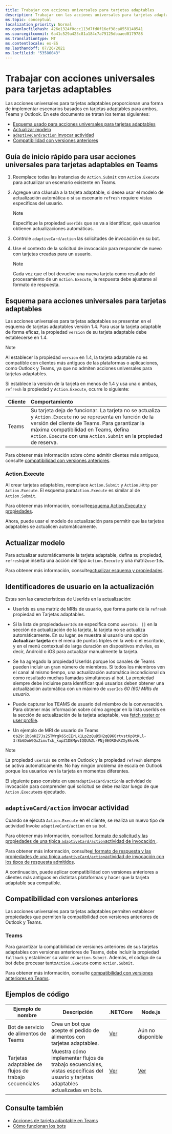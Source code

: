 ```yaml
---
title: Trabajar con acciones universales para tarjetas adaptables
description: Trabajar con las acciones universales para tarjetas adaptables.
ms.topic: conceptual
localization_priority: Normal
ms.openlocfilehash: 426e1324f0ccc113d7fd0f16ef38ca8558148541
ms.sourcegitcommit: 6a41c529a423c81a184c7a79125dbaaed0179788
ms.translationtype: MT
ms.contentlocale: es-ES
ms.lasthandoff: 07/26/2021
ms.locfileid: "53586043"
---
```

# <a name="work-with-universal-actions-for-adaptive-cards"></a>Trabajar con acciones universales para tarjetas adaptables

Las acciones universales para tarjetas adaptables proporcionan una forma de implementar escenarios basados en tarjetas adaptables para ambos, Teams y Outlook. En este documento se tratan los temas siguientes:

* [Esquema usado para acciones universales para tarjetas adaptables](#schema-for-universal-actions-for-adaptive-cards)
* [Actualizar modelo](#refresh-model)
* [`adaptiveCard/action` invocar actividad](#adaptivecardaction-invoke-activity)
* [Compatibilidad con versiones anteriores](#backward-compatibility)

## <a name="quick-start-guide-to-use-universal-actions-for-adaptive-cards-in-teams"></a>Guía de inicio rápido para usar acciones universales para tarjetas adaptables en Teams

1. Reemplace todas las instancias de `Action.Submit` con `Action.Execute` para actualizar un escenario existente en Teams.
2. Agregue una cláusula a la tarjeta adaptable, si desea usar el modelo de actualización automática o si su escenario `refresh` requiere vistas específicas del usuario.

    >[!NOTE]
    > Especifique la propiedad `userIds` que se va a identificar, qué usuarios obtienen actualizaciones automáticas.

3. Controle `adaptiveCard/action` las solicitudes de invocación en su bot.
4. Use el contexto de la solicitud de invocación para responder de nuevo con tarjetas creadas para un usuario.

    > [!NOTE]
    > Cada vez que el bot devuelve una nueva tarjeta como resultado del procesamiento de un `Action.Execute`, la respuesta debe ajustarse al formato de respuesta.

## <a name="schema-for-universal-actions-for-adaptive-cards"></a>Esquema para acciones universales para tarjetas adaptables

Las acciones universales para tarjetas adaptables se presentan en el esquema de tarjetas adaptables versión 1.4. Para usar la tarjeta adaptable de forma eficaz, la propiedad `version` de su tarjeta adaptable debe establecerse en 1.4.

> [!NOTE]
> Al establecer la propiedad `version` en 1.4, la tarjeta adaptable no es compatible con clientes más antiguos de las plataformas o aplicaciones, como Outlook y Teams, ya que no admiten acciones universales para tarjetas adaptables.

Si establece la versión de la tarjeta en menos de 1.4 y usa una o ambas, `refresh` la propiedad y `Action.Execute`, ocurre lo siguiente:

| Cliente | Comportamiento |
| :-- | :-- |
| Teams | Su tarjeta deja de funcionar. La tarjeta no se actualiza y `Action.Execute` no se representa en función de la versión del cliente de Teams. Para garantizar la máxima compatibilidad en Teams, defina `Action.Execute` con una `Action.Submit` en la propiedad de reserva. |

Para obtener más información sobre cómo admitir clientes más antiguos, consulte [compatibilidad con versiones anteriores](#backward-compatibility).

### <a name="actionexecute"></a>Action.Execute

Al crear tarjetas adaptables, reemplace `Action.Submit` y `Action.Http` por `Action.Execute`. El esquema para`Action.Execute` es similar al de `Action.Submit`.

Para obtener más información, consulte[esquema Action.Execute y propiedades](/adaptive-cards/authoring-cards/universal-action-model#actionexecute).

Ahora, puede usar el modelo de actualización para permitir que las tarjetas adaptables se actualicen automáticamente.

## <a name="refresh-model"></a>Actualizar modelo

Para actualizar automáticamente la tarjeta adaptable, defina su propiedad, `refresh`que inserta una acción del tipo `Action.Execute` y una matriz`userIds`.

Para obtener más información, consulte[actualizar esquema y propiedades](/adaptive-cards/authoring-cards/universal-action-model#refresh-mechanism).

## <a name="user-ids-in-refresh"></a>Identificadores de usuario en la actualización

Estas son las características de UserIds en la actualización:

* UserIds es una matriz de MRIs de usuario, que forma parte de la `refresh` propiedad en Tarjetas adaptables.

* Si la lista de propiedad`userIds` se especifica como `userIds: []` en la sección de actualización de la tarjeta, la tarjeta no se actualiza automáticamente. En su lugar, se muestra al usuario una opción **Actualizar tarjeta** en el menú de puntos triples en la web o el escritorio, y en el menú contextual de larga duración en dispositivos móviles, es decir, Android o iOS para actualizar manualmente la tarjeta.

* Se ha agregado la propiedad UserIds porque los canales de Teams pueden incluir un gran número de miembros. Si todos los miembros ven el canal al mismo tiempo, una actualización automática incondicional da como resultado muchas llamadas simultáneas al bot. La propiedad siempre debe incluirse para identificar qué usuarios deben obtener una actualización automática con un máximo de `userIds` *60 (60) MRIs de usuario.*

* Puede capturar los TEAMS de usuario del miembro de la conversación. Para obtener más información sobre cómo agregar en la lista userIds en la sección de actualización de la tarjeta adaptable, vea [fetch roster or user profile](/microsoftteams/platform/bots/how-to/get-teams-context?tabs=dotnet#fetch-the-roster-or-user-profile).

* Un ejemplo de MRI de usuario de Teams es`29:1bSnHZ7Js2STWrgk6ScEErLk1Lp2zQuD5H2qQ960rtvstKp8tKLl-3r8b6DoW0QxZimuTxk_kupZ1DBMpvIQQUAZL-PNj0EORDvRZXy8kvWk`

> [!NOTE]
> La propiedad `userIds` se omite en Outlook y la propiedad `refresh` siempre se activa automáticamente. No hay ningún problema de escala en Outlook porque los usuarios ven la tarjeta en momentos diferentes.

El siguiente paso consiste en usar`adaptiveCard/action`la actividad de invocación para comprender qué solicitud se debe realizar luego de que `Action.Execute`es ejecutado.

## <a name="adaptivecardaction-invoke-activity"></a>`adaptiveCard/action` invocar actividad

Cuando se ejecuta `Action.Execute` en el cliente, se realiza un nuevo tipo de actividad Invoke `adaptiveCard/action` en su bot.

Para obtener más información, consulte[el formato de solicitud y las propiedades de una típica `adaptiveCard/action`actividad de invocación ](/adaptive-cards/authoring-cards/universal-action-model#request-format).

Para obtener más información, consulte[el formato de respuesta y las propiedades de una típica `adaptiveCard/action`actividad de invocación con los tipos de respuesta admitidos](/adaptive-cards/authoring-cards/universal-action-model#response-format).

A continuación, puede aplicar compatibilidad con versiones anteriores a clientes más antiguos en distintas plataformas y hacer que la tarjeta adaptable sea compatible.

## <a name="backward-compatibility"></a>Compatibilidad con versiones anteriores

Las acciones universales para tarjetas adaptables permiten establecer propiedades que permiten la compatibilidad con versiones anteriores de Outlook y Teams.

### <a name="teams"></a>Teams

Para garantizar la compatibilidad de versiones anteriores de sus tarjetas adaptables con versiones anteriores de Teams, debe incluir la propiedad `fallback` y establecer su valor en `Action.Submit`. Además, el código de su bot debe procesar tanto`Action.Execute` como `Action.Submit`.

Para obtener más información, consulte [compatibilidad con versiones anteriores en Teams](/adaptive-cards/authoring-cards/universal-action-model#teams).

## <a name="code-samples"></a>Ejemplos de código

|Ejemplo de nombre | Descripción | .NETCore | Node.js |
|----------------|-----------------|--------------|--------------|
| Bot de servicio de alimentos de Teams | Crea un bot que acepte el pedido de alimentos con tarjetas adaptables. |[Ver](https://github.com/OfficeDev/Microsoft-Teams-Samples/tree/main/samples/bot-teams-catering/csharp)| Aún no disponible |
| Tarjetas adaptables de flujos de trabajo secuenciales | Muestra cómo implementar flujos de trabajo secuenciales, vistas específicas del usuario y tarjetas adaptables actualizadas en bots. | [Ver](https://github.com/OfficeDev/Microsoft-Teams-Samples/tree/main/samples/bot-sequential-flow-adaptive-cards/csharp) | [Ver](https://github.com/OfficeDev/Microsoft-Teams-Samples/tree/main/samples/bot-sequential-flow-adaptive-cards/nodejs) |

## <a name="see-also"></a>Consulte también

* [Acciones de tarjeta adaptable en Teams](~/task-modules-and-cards/cards/cards-actions.md#adaptive-cards-actions)
* [Cómo funcionan los bots](/azure/bot-service/bot-builder-basics?view=azure-bot-service-4.0&preserve-view=true)
